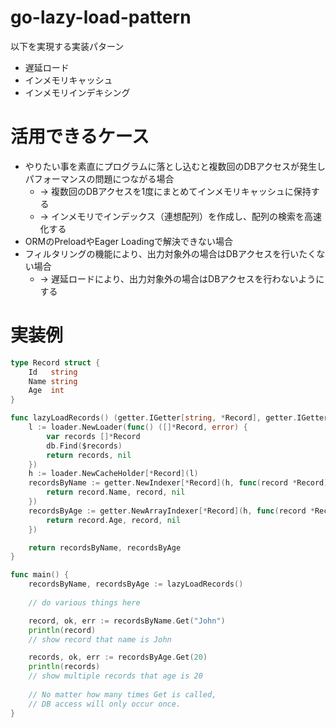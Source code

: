 # go-lazy-load-pattern

以下を実現する実装パターン

* 遅延ロード
* インメモリキャッシュ
* インメモリインデキシング

# 活用できるケース

* やりたい事を素直にプログラムに落とし込むと複数回のDBアクセスが発生しパフォーマンスの問題につながる場合
  * -> 複数回のDBアクセスを1度にまとめてインメモリキャッシュに保持する
  * -> インメモリでインデックス（連想配列）を作成し、配列の検索を高速化する
* ORMのPreloadやEager Loadingで解決できない場合
* フィルタリングの機能により、出力対象外の場合はDBアクセスを行いたくない場合
  * -> 遅延ロードにより、出力対象外の場合はDBアクセスを行わないようにする

# 実装例

```go
type Record struct {
	Id   string
	Name string
	Age  int
}

func lazyLoadRecords() (getter.IGetter[string, *Record], getter.IGetter[int, *Record]) {
	l := loader.NewLoader(func() ([]*Record, error) {
		var records []*Record
		db.Find($records)
		return records, nil
	})
	h := loader.NewCacheHolder[*Record](l)
	recordsByName := getter.NewIndexer[*Record](h, func(record *Record) (string, *Record, error) {
		return record.Name, record, nil
	})
	recordsByAge := getter.NewArrayIndexer[*Record](h, func(record *Record) (int, *Record, error) {
		return record.Age, record, nil
	})

	return recordsByName, recordsByAge
}

func main() {
	recordsByName, recordsByAge := lazyLoadRecords()
	
	// do various things here

	record, ok, err := recordsByName.Get("John")
	println(record)
	// show record that name is John

	records, ok, err := recordsByAge.Get(20)
	println(records)
	// show multiple records that age is 20
	
	// No matter how many times Get is called, 
	// DB access will only occur once.
}
```
